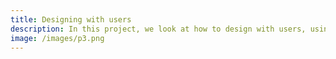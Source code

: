 ```yaml
---
title: Designing with users
description: In this project, we look at how to design with users, using Trekanten as the focus. To discover a  problem to work with, we interview users of Trekanten and conduct a mixture of a thematic analysis and affinity diagramming to discover which direction the project goes in. Over three iterations of the problem, and with the help of users, we design a digital solution to the problem of payment in the MakerSpace. We use sketches and prototyping to eventually reach this design. The final design prototype is both functional and aesthetic, and attempts to answer the problem statement that we discovered with the help of the users.
image: /images/p3.png
---
```

